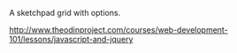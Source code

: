 A sketchpad grid with options.


http://www.theodinproject.com/courses/web-development-101/lessons/javascript-and-jquery
